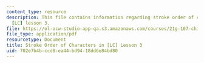 ```yaml
---
content_type: resource
description: This file contains information regarding stroke order of characters in
  [LC] lesson 3.
file: https://ol-ocw-studio-app-qa.s3.amazonaws.com/courses/21g-107-chinese-i-streamlined-fall-2014/702e7b4bccd8ea44bd9418dd6e84bd80_MIT21G_107F14_Chars3_SO.pdf
file_type: application/pdf
resourcetype: Document
title: Stroke Order of Characters in [LC] Lesson 3
uid: 702e7b4b-ccd8-ea44-bd94-18dd6e84bd80
---
```

